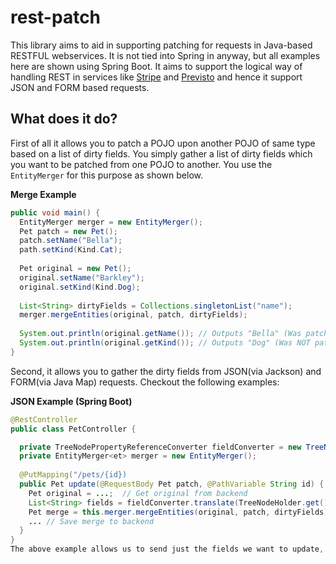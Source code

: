 # rest-patch

This library aims to aid in supporting patching for requests in Java-based RESTFUL webservices. It is not tied into Spring in anyway, but all examples here are shown using Spring Boot. It aims to support the logical way of handling REST in services like [Stripe](https://stripe.com) and [Previsto](https://previsto.com) and hence it support JSON and FORM based requests.

## What does it do?
First of all it allows you to patch a POJO upon another POJO of same type based on a list of dirty fields. You simply gather a list of dirty fields which you want to be patched from one POJO to another. You use the `EntityMerger` for this purpose as shown below.

__Merge Example__
```Java
public void main() {
  EntityMerger merger = new EntityMerger();
  Pet patch = new Pet();
  patch.setName("Bella");
  path.setKind(Kind.Cat);
  
  Pet original = new Pet();
  original.setName("Barkley");
  original.setKind(Kind.Dog);
  
  List<String> dirtyFields = Collections.singletonList("name");
  merger.mergeEntities(original, patch, dirtyFields);
  
  System.out.println(original.getName()); // Outputs "Bella" (Was patched)
  System.out.println(original.getKind()); // Outputs "Dog" (Was NOT patched)  
}
```

Second, it allows you to gather the dirty fields from JSON(via Jackson) and FORM(via Java Map) requests. Checkout the following examples:

__JSON Example (Spring Boot)__
```Java
@RestController
public class PetController {

  private TreeNodePropertyReferenceConverter fieldConverter = new TreeNodePropertyReferenceConverter();
  private EntityMerger<et> merger = new EntityMerger();
    
  @PutMapping("/pets/{id})
  public Pet update(@RequestBody Pet patch, @PathVariable String id) {
    Pet original = ...;  // Get original from backend
    List<String> fields = fieldConverter.translate(TreeNodeHolder.get());
    Pet merge = this.merger.mergeEntities(original, patch, dirtyFields);
    ... // Save merge to backend
  } 
}
The above example allows us to send just the fields we want to update, fx. `{"name": "Bessie"}`, without overwriting other fields.
